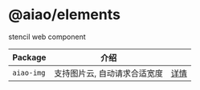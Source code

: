 # @aiao/elements

stencil web component

| Package    | 介绍                         |                              |
| ---------- | ---------------------------- | ---------------------------- |
| `aiao-img` | 支持图片云, 自动请求合适宽度 | [详情](./src/lib/components/img) |
